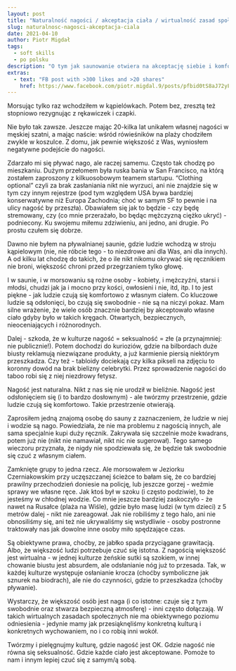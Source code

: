 ```yaml
---
layout: post
title: "Naturalność nagości / akceptacja ciała / wirtualność zasad społecznych"
slug: naturalnosc-nagosci-akceptacja-ciala
date: 2021-04-10
author: Piotr Migdał
tags:
  - soft skills
  - po polsku
description: "O tym jak saunowanie otwiera na akceptację siebie i komfort bycia we własnej skórze."
extras:
  - text: "FB post with >300 likes and >20 shares"
    href: https://www.facebook.com/piotr.migdal.9/posts/pfbid0tS8aJ72yF8U3PtYP4sbdGFZVQxiBnmytJ6KYDs2Cs5HxGmNoZcazni1aRtxJzQuDl
---
```


Morsując tylko raz wchodziłem w kąpielówkach. Potem bez, zresztą też stopniowo rezygnując z rękawiczek i czapki.

Nie było tak zawsze. Jeszcze mając 20-kilka lat unikałem własnej nagości w męskiej szatni, a mając naście: wśród rówieśników na plaży chodziłem zwykle w koszulce. Z domu, jak pewnie większość z Was, wyniosłem negatywne podejście do nagości.

Zdarzało mi się pływać nago, ale raczej samemu. Często tak chodzę po mieszkaniu. Dużym przełomem była ruska bania w San Francisco, na którą zostałem zaproszony z kilkuosobowym teamem startupu. “Clothing optional” czyli za brak zasłaniania nikt nie wyrzuci, ani nie znajdzie się w tym czy innym rejestrze (pod tym względem USA bywa bardziej konserwatywne niż Europa Zachodnia; choć w samym SF to pewnie i na ulicy nagość by przeszła). Obawiałem się jak to będzie - czy będę stremowany, czy (co mnie przerażało, bo będąc mężczyzną ciężko ukryć) - podniecony. Ku swojemu miłemu zdziwieniu, ani jedno, ani drugie. Po prostu czułem się dobrze.

Dawno nie byłem na pływalnianej saunie, gdzie ludzie wchodzą w stroju kąpielowym (nie, nie róbcie tego - to niezdrowe ani dla Was, ani dla innych). A od kilku lat chodzę do takich, że o ile nikt nikomu okrywać się ręcznikiem nie broni, większość chroni przed przegrzaniem tylko głowę.

I w saunie, i w morsowaniu są rożne osoby - kobiety, i mężczyźni, starsi i młodsi, chudzi jak ja i mocno przy kości, owłosieni i nie, itd, itp. I to jest piękne - jak ludzie czują się komfortowo z własnym ciałem. Co kluczowe ludzie są odsłonięci, bo czują się swobodnie - nie są na niczyi pokaz. Mam silne wrażenie, że wiele osób znacznie bardziej by akceptowało własne ciało gdyby było w takich kręgach. Otwartych, bezpiecznych, nieoceniających i różnorodnych.

Dalej - szkoda, że w kulturze nagość = seksualność = złe (a przynajmniej: nie publicznie!). Potem dochodzi do kurioziów, gdzie na bilbordach duże biusty reklamują niezwiązane produkty, a już karmienie piersią niektórym przeszkadza. Czy też - tabloidy dociekają czy kilka pikseli na zdjęciu to koronny dowód na brak bielizny celebrytki. Przez sprowadzenie nagości do taboo robi się z niej niezdrowy fetysz.

Nagość jest naturalna. Nikt z nas się nie urodził w bieliźnie. Nagość jest odsłonięciem się (i to bardzo dosłownym) - ale twórzmy przestrzenie, gdzie ludzie czują się komfortowo. Takie przestrzenie otwierają.

Zaprosiłem jedną znajomą osobę do sauny z zaznaczeniem, że ludzie w niej i wodzie są nago. Powiedziała, że nie ma problemu z nagością innych, ale sama specjalnie kupi duży ręcznik. Zakrywała się szczelnie może kwadrans, potem już nie (nikt nie namawiał, nikt nic nie sugerował). Tego samego wieczoru przyznała, że nigdy nie spodziewała się, że będzie tak swobodnie się czuć z własnym ciałem.

Zamknięte grupy to jedna rzecz. Ale morsowałem w Jeziorku Czerniakowskim przy uczęszczanej ścieżce to bałam się, że co bardziej prawilny przechodzień doniesie na policję, lub jeszcze gorzej - weźmie sprawy we własne ręce. Jak ktoś był w szoku (i często podziwie), to że jesteśmy w chłodnej wodzie. Co mnie jeszcze bardziej zaskoczyło - że nawet na Rusałce (plaża na Wiśle), gdzie było masę ludzi (w tym dzieci) z 5 metrów dalej - nikt nie zareagował. Jak nie robiliśmy z tego halo, ani nie obnosiliśmy się, ani też nie ukrywaliśmy się wstydliwie - osoby postronne traktowały nas jak dowolne inne osoby miło spędzające czas.

Są obiektywne prawa, choćby, ze jabłko spada przyciągane grawitacją. Albo, że większość ludzi potrzebuje czuć się istotna. Z nagością większość jest wirtualna - w jednej kulturze żeńskie sutki są szokiem, w innej chowanie biustu jest absurdem, ale odsłanianie nóg już to przesada. Tak, w każdej kulturze występuje osłanianie krocza (choćby symboliczne jak sznurek na biodrach), ale nie do czynności, gdzie to przeszkadza (choćby pływanie).

Wystarczy, że większość osób jest naga (i co istotne: czuje się z tym swobodnie oraz stwarza bezpieczną atmosferę) - inni często dołączają. W takich wirtualnych zasadach społecznych nie ma obiektywnego poziomu odniesienia - jedynie mamy jak przesiąknęliśmy konkretną kulturą i konkretnych wychowaniem, no i co robią inni wokół.

Twórzmy i pielęgnujmy kulturę, gdzie nagość jest OK. Gdzie nagość nie równa się seksualność. Gdzie każde ciało jest akceptowane. Pomoże to nam i innym lepiej czuć się z samym/ą sobą.
